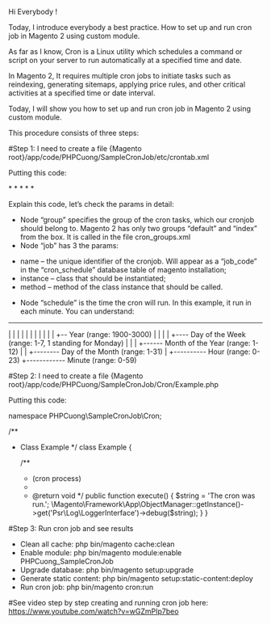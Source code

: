 Hi Everybody !

Today, I introduce everybody a best practice. How to set up and run cron job in Magento 2 using custom module.

As far as I know, Cron is a Linux utility which schedules a command or script on your server to run automatically at a specified time and date.

In Magento 2, It requires multiple cron jobs to initiate tasks such as reindexing, generating sitemaps, applying price rules, and other critical activities at a specified time or date interval.

Today, I will show you how to set up and run cron job in Magento 2 using custom module.

This procedure consists of three steps:

#Step 1: I need to create a file {Magento root}/app/code/PHPCuong/SampleCronJob/etc/crontab.xml

Putting this code:

<?xml version="1.0"?>

<config xmlns:xsi="http://www.w3.org/2001/XMLSchema-instance" xsi:noNamespaceSchemaLocation="urn:magento:module:Magento_Cron:etc/crontab.xsd">
    <group id="default">
        <job name="phpcuong_sample_cron_job" instance="PHPCuong\SampleCronJob\Cron\Example" method="execute">
            <schedule>* * * * *</schedule>
        </job>
    </group>
</config>

Explain this code, let’s check the params in detail:
- Node “group” specifies the group of the cron tasks, which our cronjob should belong to. Magento 2 has only two groups “default” and “index” from the box. It is called in the file cron_groups.xml
- Node “job” has 3 the params:
 + name – the unique identifier of the cronjob. Will appear as a “job_code” in the “cron_schedule” database table of magento installation;
 + instance – class that should be instantiated;
 + method – method of the class instance that should be called.
- Node “schedule” is the time the cron will run. In this example, it run in each minute.
You can understand:
* * * * * *
| | | | | |
| | | | | +-- Year              (range: 1900-3000)
| | | | +---- Day of the Week   (range: 1-7, 1 standing for Monday)
| | | +------ Month of the Year (range: 1-12)
| | +-------- Day of the Month  (range: 1-31)
| +---------- Hour              (range: 0-23)
+------------ Minute            (range: 0-59)

#Step 2: I need to create a file {Magento root}/app/code/PHPCuong/SampleCronJob/Cron/Example.php

Putting this code:

namespace PHPCuong\SampleCronJob\Cron;

/**
 * Class Example
 */
class Example
{

    /**
     * (cron process)
     *
     * @return void
     */
    public function execute()
    {
    $string = 'The cron was run.';
        \Magento\Framework\App\ObjectManager::getInstance()->get('Psr\Log\LoggerInterface')->debug($string);
    }
}

#Step 3: Run cron job and see results

- Clean all cache: php bin/magento cache:clean
- Enable module: php bin/magento module:enable PHPCuong_SampleCronJob
- Upgrade database: php bin/magento setup:upgrade
- Generate static content: php bin/magento setup:static-content:deploy
- Run cron job: php bin/magento cron:run

#See video step by step creating and running cron job here:
https://www.youtube.com/watch?v=wGZmPIp7beo
